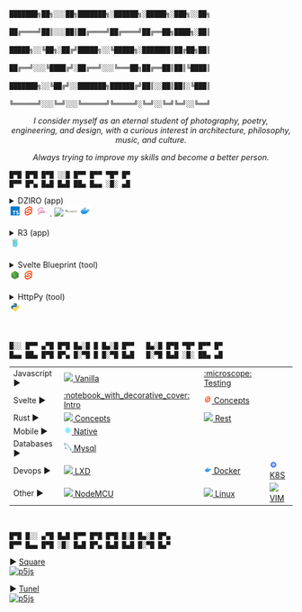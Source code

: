 ```

                             ███████╗██╗░░░██╗███████╗░██████╗░█████╗░███╗░░██╗
                             ██╔════╝██║░░░██║██╔════╝██╔════╝██╔══██╗████╗░██║
                             █████╗░░╚██╗░██╔╝█████╗░░╚█████╗░███████║██╔██╗██║
                             ██╔══╝░░░╚████╔╝░██╔══╝░░░╚═══██╗██╔══██║██║╚████║
                             ███████╗░░╚██╔╝░░███████╗██████╔╝██║░░██║██║░╚███║
                             ╚══════╝░░░╚═╝░░░╚══════╝╚═════╝░╚═╝░░╚═╝╚═╝░░╚══╝
```
<div align="center">

_I consider myself as an eternal student of photography, poetry, engineering, and design, with a curious interest in architecture, philosophy, music, and culture._

_Always trying to improve my skills and become a better person._

</div>

```
█▀█ █▀█ █▀█ ░░█ █▀▀ █▀▀ ▀█▀ █▀
█▀▀ █▀▄ █▄█ █▄█ ██▄ █▄▄ ░█░ ▄█
```


<details>
  <summary>  
  DZIRO (app)
  <br>
  <img width="20px"  src="https://raw.githubusercontent.com/Trevoule/readme-icons/master/language_and_tools/square/typescript/typescript.svg" /> 
  <img width="20px"  src="https://raw.githubusercontent.com/Trevoule/readme-icons/master/language_and_tools/square/svelte/svelte.svg" /> 
  <img width="20px"  src="https://raw.githubusercontent.com/Trevoule/readme-icons/master/language_and_tools/square/sass/sass.svg" /> .
  <img width="20px"  src="https://venshare.com/static/c7f394d58466051f34dfb7aab1201f60/497c6/rust.png" /> 
  <img width="20px"  src="https://raw.githubusercontent.com/Trevoule/readme-icons/master/language_and_tools/square/mongodb/mongodb.svg" /> 
  <img width="20px"  src="https://raw.githubusercontent.com/Trevoule/readme-icons/master/language_and_tools/square/docker/docker.svg" />
  </summary>

  - [Free app](https://dziro.vercel.app)
  - [Open Source Code](https://github.com/dziro-app)
</details>

<br>


<details>
  <summary>  
  R3 (app)
  <br>
    <img width="20px"  src="https://raw.githubusercontent.com/Trevoule/readme-icons/master/language_and_tools/square/go/go.svg" />

  </summary>
  
  - [Open Source Code](https://gitlab.com/opensource13/r3/app)
</details>

<br>

<details>
  <summary>  
    Svelte Blueprint (tool)
    <br>
    <img width="20px"  src="https://raw.githubusercontent.com/Trevoule/readme-icons/master/language_and_tools/square/node/node.svg" /> 
    <img width="20px"  src="https://raw.githubusercontent.com/Trevoule/readme-icons/master/language_and_tools/square/svelte/svelte.svg" /> 
  </summary>
  <ul>
    <li>
      <a href="https://www.npmjs.com/package/svelte-blueprint" target="_blank">
        Library <img width="24px"  src="https://raw.githubusercontent.com/Trevoule/readme-icons/master/language_and_tools/square/npm/npmjs.svg" />
      </a>
    </li>
    <li>
      <a href="https://www.npmjs.com/package/rollup-plugin-svelte-blueprint" target="_blank">
        Rollup plugin <img width="24px"  src="https://raw.githubusercontent.com/Trevoule/readme-icons/master/language_and_tools/square/npm/npmjs.svg" />
      </a>
    </li>
    <li>
      <a href="https://www.youtube.com/watch?v=Z-znFCs7Cuc&t=14s&ab_channel=evesan" target="_blank">
        Tutorial :tv:
      </a>
    </li>
  </ul>
</details>

<br>

<details>
  <summary> HttpPy (tool)
    <br>
    <img width="20px"  src="https://raw.githubusercontent.com/Trevoule/readme-icons/master/language_and_tools/square/python/python.svg" /> 
  </summary>
  
  <ul>
    <li>
      <a href="https://pypi.org/project/HttpPy/" target="_blank">
        Library <img width="24px"  src="https://raw.githubusercontent.com/Trevoule/readme-icons/master/language_and_tools/square/python/python.svg" />
      </a>
    </li>
  </ul>
</details>

</br>

```

█░░ █▀▀ ▄▀█ █▀█ █▄░█ █ █▄░█ █▀▀   █▄░█ █▀█ ▀█▀ █▀▀ █▀
█▄▄ ██▄ █▀█ █▀▄ █░▀█ █ █░▀█ █▄█   █░▀█ █▄█ ░█░ ██▄ ▄█
```

<table>
  <tr>
    <td> Javascript ► </td>
    <td> 
      <a href="https://gitlab.com/l143/javascript/vanilla" target=_blank">
        <img width="14px"  src="https://gitlab.com/uploads/-/system/group/avatar/13012390/js.png?width=64" />
        Vanilla 
      </a>
    </td>
    <td>
      <a href="https://gitlab.com/l143/javascript/testing" target=_blank"> :microscope: Testing </a>
    </td>
  </tr>
  <tr>
    <td> Svelte ► </td>
    <td> 
      <a href="https://gitlab.com/l143/javascript/svelte/0-komenco" target=_blank"> 
      :notebook_with_decorative_cover: Intro </a>
    </td>
    <td> 
      <a href="https://gitlab.com/l143/javascript/svelte/1-examples" target=_blank">
      <img width="14px"  src="https://raw.githubusercontent.com/Trevoule/readme-icons/master/language_and_tools/square/svelte/svelte.svg" /> 
       Concepts </a>
    </td>
  </tr>
  <tr>
    <td> Rust ► </td>
    <td> 
      <a href="https://gitlab.com/l143/rust/concepts" target=_blank">
          <img width="14px"  src="https://venshare.com/static/c7f394d58466051f34dfb7aab1201f60/497c6/rust.png" /> 
        Concepts
      </a>
    </td>
    <td> 
      <a href="https://gitlab.com/l143/rust/rest" target=_blank">
        <img width="14px"  src="https://gitlab.com/uploads/-/system/group/avatar/55030823/api-tes.jpg?width=64" />
        Rest
      </a>
    </td>
  </tr>
   <tr>
    <td> Mobile ► </td>
    <td> 
      <a href="https://gitlab.com/l143/mobile/react-native" target=_blank">
       <img width="14px"  src="https://raw.githubusercontent.com/Trevoule/readme-icons/master/language_and_tools/square/react/react.svg" />
        Native
      </a>
    </td>
  </tr>
  <tr>
    <td> Databases ► </td>
    <td> 
    <a href="https://gitlab.com/l143/databases/mysql" target=_blank"> 
      <img width="14px"  src="https://raw.githubusercontent.com/Trevoule/readme-icons/master/language_and_tools/square/mysql/mysql.svg" />
      Mysql 
    </a>
    </td>
  </tr>

  <tr>
    <td> Devops ► </td>
    <td> 
      <a href="https://gitlab.com/l143/lxd" target=_blank">
        <img width="14px"  src="https://vadosware.io/images/lxd.png" />
        LXD
      </a>
    </td>
    <td> 
      <a href="https://gitlab.com/l143/devops/docker" target=_blank">
        <img width="14px"  src="https://raw.githubusercontent.com/Trevoule/readme-icons/master/language_and_tools/square/docker/docker.svg" />
        Docker
      </a>
    </td>
    <td> 
      <a href="https://gitlab.com/l143/devops/k8s" target=_blank">
        <img width="14px"  src="https://raw.githubusercontent.com/Trevoule/readme-icons/master/language_and_tools/square/kubernetes/kubernetes.svg" />
        K8S
      </a>
    </td>
  </tr>


   <tr>
    <td> Other ► </td>
    <td> 
      <a href="https://gitlab.com/l143/electr8nics/nodemcu" target=_blank">
        <img width="14px"  src="https://gitlab.com/uploads/-/system/group/avatar/13523388/NodeMCU-_-Board-de-desarrollo-con-m%C3%B3dulo-ESP8266-WiFi-y-Lua-4.jpg?width=64" />
        NodeMCU
      </a>
    </td>
    <td> 
      <a href="https://gitlab.com/l143/linux/basic" target=_blank">
        <img width="14px"  src="https://gitlab.com/uploads/-/system/project/avatar/30020413/linux-b.png?width=64" />
        Linux
      </a>
    </td>
    <td> 
      <a href="https://gitlab.com/l143/editors/vim" target=_blank">
        <img width="14px"  src="https://gitlab.com/uploads/-/system/project/avatar/30138615/vim-logo.png?width=64" />
        VIM
      </a>
    </td>
  </tr>
</table>


<br>

```
█▀█ █░░ ▄▀█ █▄█ █▀▀ █▀█ █▀█ █░█ █▄░█ █▀▄
█▀▀ █▄▄ █▀█ ░█░ █▄█ █▀▄ █▄█ █▄█ █░▀█ █▄▀
```

► <a href="https://everitosan.github.io/experimentSquare/" target="_blank">
  Square
  <br>
  <img width="20px" alt='p5js' src='https://pbs.twimg.com/profile_images/502135348663578624/-oslcYof.png'/>
  </a>

► <a href="https://everitosan.github.io/experimentSquare/infiniteTunel.html" target="_blank">
  Tunel
  <br>
  <img width="20px" alt='p5js' src='https://pbs.twimg.com/profile_images/502135348663578624/-oslcYof.png'/>
  </a>


